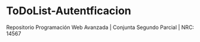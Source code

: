 # ToDoList-Autentficacion
Repositorio Programación Web Avanzada | Conjunta Segundo Parcial | NRC: 14567
